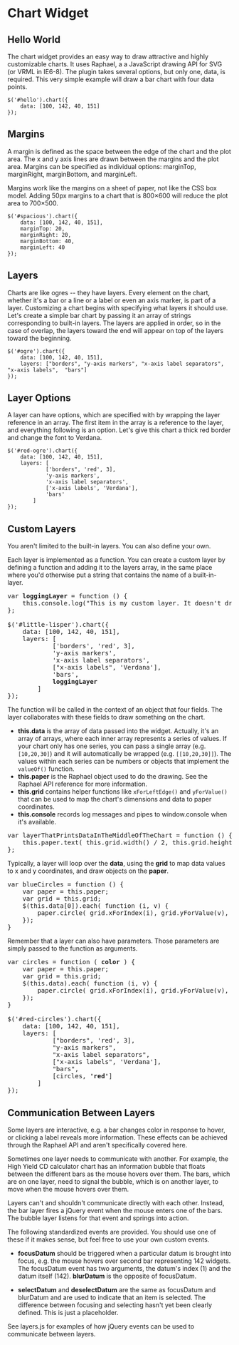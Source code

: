 # Chart Widget

## Hello World

The chart widget provides an easy way to draw attractive and highly customizable charts. It uses Raphael, a
a JavaScript drawing API for SVG (or VRML in IE6-8). The plugin takes several options, but only one,
data, is required. This very simple example will draw a bar chart with four data points.

	$('#hello').chart({
		data: [100, 142, 40, 151]
	});


## Margins

A margin is defined as the space between the edge of the chart and the plot area. The x and y axis lines
are drawn between the margins and the plot area. Margins can be specified as individual options: marginTop, 
marginRight, marginBottom, and marginLeft. 

Margins work like the margins on a sheet of paper, not like the CSS box model. Adding 50px margins
to a chart that is 800&times;600 will reduce the plot area to 700&times;500. 

	$('#spacious').chart({
		data: [100, 142, 40, 151],
		marginTop: 20,
		marginRight: 20,
		marginBottom: 40,
		marginLeft: 40
	});

## Layers

Charts are like ogres -- they have layers. Every element on the chart, whether it's a bar or a line or a label or 
even an axis marker, is part of a layer. Customizing a chart begins with specifying what layers it should use. Let's
create a simple bar chart by passing it an array of strings corresponding to built-in layers. The layers are applied 
in order, so in the case of overlap, the layers toward the end will appear on top of the layers toward the beginning.

	$('#ogre').chart({
		data: [100, 142, 40, 151],
		layers: ["borders", "y-axis markers", "x-axis label separators",  "x-axis labels",  "bars"]
	});

## Layer Options

A layer can have options, which are specified with by wrapping the layer reference in an array. The first item in the 
array is a reference to the layer, and everything following is an option. Let's give this chart a thick red border and 
change the font to Verdana.

	$('#red-ogre').chart({
		data: [100, 142, 40, 151],
		layers: [
				['borders", 'red', 3], 
				'y-axis markers', 
				'x-axis label separators',  
				['x-axis labels', 'Verdana'],  
				'bars'
			]
	});
	
	
## Custom Layers

You aren't limited to the built-in layers. You can also define your own. 

Each layer is implemented as a function. You can create a custom layer by defining a function and adding it
to the layers array, in the same place where you'd otherwise put a string that contains the name of a 
built-in-layer. 

<pre>
var <strong>loggingLayer</strong> = function () {
	this.console.log("This is my custom layer. It doesn't draw anything. Sit tight -- we'll get there.");
};

$('#little-lisper').chart({
	data: [100, 142, 40, 151],
	layers: [
			['borders', 'red', 3], 
			'y-axis markers', 
			'x-axis label separators',  
			["x-axis labels", 'Verdana'],  
			'bars',
			<strong>loggingLayer</strong>
		]
});
</pre>


The function will be called in the context of an object that four fields. The layer 
collaborates with these fields to draw something on the chart.

* **this.data** is the array of data passed into the widget. Actually, it's an array of arrays, 
  where each inner array represents a series of values. If your chart only has one series, you can pass 
  a single array (e.g. `[10,20,30]`) and it will automatically be wrapped (e.g. `[[10,20,30]]`).
  The values within each series can be numbers or objects that implement the `valueOf()` function.
* **this.paper** is the Raphael object used to do the drawing. See the Raphael API reference 
  for more information.
* **this.grid** contains helper functions like `xForLeftEdge()` and `yForValue()` that can be
  used to map the chart's dimensions and data to paper coordinates.
* **this.console** records log messages and pipes to window.console when it's available. 

<pre>
var layerThatPrintsDataInTheMiddleOfTheChart = function () {
	this.paper.text( this.grid.width() / 2, this.grid.height() / 2, "The data is " + this.data )
};
</pre>


Typically, a layer will loop over the **data**, using the **grid** to map data values to x and y coordinates, and
draw objects on the **paper**. 

<pre>
var blueCircles = function () {
	var paper = this.paper;
	var grid = this.grid;
	$(this.data[0]).each( function (i, v) {
		paper.circle( grid.xForIndex(i), grid.yForValue(v), 5 ).attr( 'fill', '#009' );
	});
}
</pre>

Remember that a layer can also have parameters. Those parameters are simply passed to the function as arguments.

<pre>
var circles = function ( <strong>color</strong> ) {
	var paper = this.paper;
	var grid = this.grid;
	$(this.data).each( function (i, v) {
		paper.circle( grid.xForIndex(i), grid.yForValue(v), 5 ).attr( 'fill', <strong>color</strong> );
	});
}

$('#red-circles').chart({
	data: [100, 142, 40, 151],
	layers: [
			["borders", 'red', 3], 
			"y-axis markers", 
			"x-axis label separators",  
			["x-axis labels", 'Verdana'],  
			"bars",
			[circles, <strong>'red'</strong>]
		]
});
</pre>



## Communication Between Layers

Some layers are interactive, e.g. a bar changes color in response to hover, or clicking a label reveals
more information. These effects can be achieved through the Raphael API and aren't specifically covered here.

Sometimes one layer needs to communicate with another. For example, the High Yield CD calculator chart has 
an information bubble that floats between the different bars as the mouse hovers over them. The bars, which
are on one layer, need to signal the bubble, which is on another layer, to move when the mouse hovers over
them. 

Layers can't and shouldn't communicate directly with each other. Instead, the bar layer fires a jQuery event 
when the mouse enters one of the bars. The bubble layer listens for that event and springs into action.

The following standardized events are provided. You should use one of these if it makes sense, but feel free
to use your own custom events.

* **focusDatum** should be triggered when a particular datum is brought into focus, e.g. the mouse hovers over 
  second bar representing 142 widgets. The focusDatum event has two arguments, the datum's index (1) and the
  datum itself (142). **blurDatum** is the opposite of focusDatum.

* **selectDatum** and **deselectDatum** are the same as focusDatum and blurDatum and are used to indicate that
  an item is selected. The difference between focusing and selecting hasn't yet been clearly defined. This is
  just a placeholder.

See layers.js for examples of how jQuery events can be used to communicate between layers.



